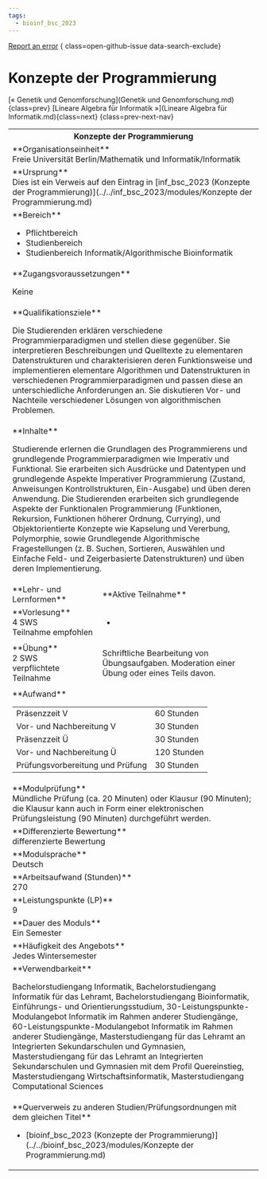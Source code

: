 ```yaml
---
tags:
  - bioinf_bsc_2023
---
```

[Report an error](https://github.com/SGSSGene/FUB-SUP/issues/new?title=Error%20in%20%22Konzepte%20der%20Programmierung%22&body=There%20seems%20to%20be%20an%20error%20in%20module%20%22Konzepte%20der%20Programmierung%22%2E%0A%0A%3CDescribe%20here%20a%20slightly%20more%20detailed%20description%20of%20what%20is%20wrong%3E&labels=bug)
{ class=open-github-issue data-search-exclude}

# Konzepte der Programmierung

[« Genetik und Genomforschung](Genetik und Genomforschung.md){class=prev}
[Lineare Algebra für Informatik »](Lineare Algebra für Informatik.md){class=next}
{class=prev-next-nav}

<table markdown id="moduledesc">
<tr markdown class="moduledesc_head"><th colspan="2">Konzepte der Programmierung </th></tr>
<tr markdown><td colspan="2">**Organisationseinheit**   <br>Freie Universität Berlin/Mathematik und Informatik/Informatik</td></tr>
<tr markdown><td colspan="2">**Ursprung**<br>Dies ist ein Verweis auf den Eintrag in [inf_bsc_2023 (Konzepte der Programmierung)](../../inf_bsc_2023/modules/Konzepte der Programmierung.md)</td></tr>
<tr markdown><td colspan="2">**Bereich**<br>


- Pflichtbereich
- Studienbereich
- Studienbereich Informatik/Algorithmische Bioinformatik

</td></tr>

<tr markdown><td colspan="2">**Zugangsvoraussetzungen** <br>

Keine


</td></tr>
<tr markdown><td colspan="2">**Qualifikationsziele**    <br>

Die Studierenden erklären verschiedene Programmierparadigmen und stellen
diese gegenüber. Sie interpretieren Beschreibungen und Quelltexte zu
elementaren Datenstrukturen und charakterisieren deren Funktionsweise und
implementieren elementare Algorithmen und Datenstrukturen in verschiedenen
Programmierparadigmen und passen diese an unterschiedliche Anforderungen an.
Sie diskutieren Vor- und Nachteile verschiedener Lösungen von
algorithmischen Problemen.


</td></tr>
<tr markdown><td colspan="2">**Inhalte**                <br>

Studierende erlernen die Grundlagen des Programmierens und grundlegende
Programmierparadigmen wie Imperativ und Funktional. Sie erarbeiten sich
Ausdrücke und Datentypen und grundlegende Aspekte Imperativer Programmierung
(Zustand, Anweisungen Kontrollstrukturen, Ein-Ausgabe) und üben deren
Anwendung. Die Studierenden erarbeiten sich grundlegende Aspekte der
Funktionalen Programmierung (Funktionen, Rekursion, Funktionen höherer
Ordnung, Currying), und Objektorientierte Konzepte wie Kapselung und
Vererbung, Polymorphie, sowie Grundlegende Algorithmische Fragestellungen
(z. B. Suchen, Sortieren, Auswählen und Einfache Feld- und Zeigerbasierte
Datenstrukturen) und üben deren Implementierung.


</td></tr>

<tr markdown><td>**Lehr- und Lernformen**</td><td>**Aktive Teilnahme**</td></tr>
<tr markdown><td> **Vorlesung** <br>4 SWS <br> Teilnahme empfohlen</td><td>

-
</td></tr>
<tr markdown><td> **Übung** <br>2 SWS <br> verpflichtete Teilnahme</td><td>

Schriftliche Bearbeitung von Übungsaufgaben. Moderation einer Übung oder eines Teils davon.
</td></tr>
<tr markdown><td colspan="2">**Aufwand**                <br>
<table class="aufwand_table">
<tr><td>Präsenzzeit V</td><td>60 Stunden</td></tr>
<tr><td>Vor- und Nachbereitung V</td><td>30 Stunden</td></tr>
<tr><td>Präsenzzeit Ü</td><td>30 Stunden</td></tr>
<tr><td>Vor- und Nachbereitung Ü</td><td>120 Stunden</td></tr>
<tr><td>Prüfungsvorbereitung und Prüfung</td><td>30 Stunden</td></tr>
</table>

</td></tr>
<tr markdown><td colspan="2">**Modulprüfung**             <br>Mündliche Prüfung (ca. 20 Minuten) oder Klausur (90 Minuten); die Klausur
kann auch in Form einer elektronischen Prüfungsleistung (90 Minuten)
durchgeführt werden.


</td></tr>
<tr markdown><td colspan="2">**Differenzierte Bewertung** <br>differenzierte Bewertung

</td></tr>
<tr markdown><td colspan="2">**Modulsprache**             <br>Deutsch</td></tr>
<tr markdown><td colspan="2">**Arbeitsaufwand (Stunden)** <br>270</td></tr>
<tr markdown><td colspan="2">**Leistungspunkte (LP)**     <br>9</td></tr>
<tr markdown><td colspan="2">**Dauer des Moduls**         <br>Ein Semester</td></tr>
<tr markdown><td colspan="2">**Häufigkeit des Angebots**  <br>Jedes Wintersemester</td></tr>
<tr markdown><td colspan="2">**Verwendbarkeit**           <br>

Bachelorstudiengang Informatik, Bachelorstudiengang Informatik für das
Lehramt, Bachelorstudiengang Bioinformatik, Einführungs- und
Orientierungsstudium, 30-Leistungspunkte-Modulangebot Informatik im Rahmen
anderer Studiengänge, 60-Leistungspunkte-Modulangebot Informatik im Rahmen
anderer Studiengänge, Masterstudiengang für das Lehramt an Integrierten
Sekundarschulen und Gymnasien, Masterstudiengang für das Lehramt an
Integrierten Sekundarschulen und Gymnasien mit dem Profil Quereinstieg,
Masterstudiengang Wirtschaftsinformatik, Masterstudiengang Computational
Sciences


</td></tr>

<tr markdown><td colspan="2">**Querverweis zu anderen Studien/Prüfungsordnungen mit dem gleichen Titel**<br>


- [bioinf_bsc_2023 (Konzepte der Programmierung)](../../bioinf_bsc_2023/modules/Konzepte der Programmierung.md)

</td></tr>

</table>
